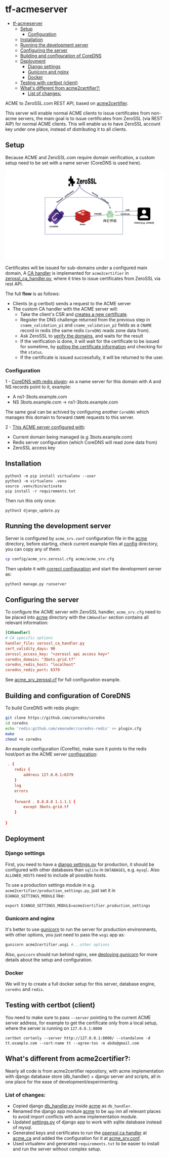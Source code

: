 # tf-acmeserver
- [tf-acmeserver](#tf-acmeserver)
  - [Setup](#setup)
    - [Configuration](#configuration)
  - [Installation](#installation)
  - [Running the development server](#running-the-development-server)
  - [Configuring the server](#configuring-the-server)
  - [Building and configuration of CoreDNS](#building-and-configuration-of-coredns)
  - [Deployment](#deployment)
    - [Django settings](#django-settings)
    - [Gunicorn and nginx](#gunicorn-and-nginx)
    - [Docker](#docker)
  - [Testing with certbot (client)](#testing-with-certbot-client)
  - [What's different from acme2certifier?:](#whats-different-from-acme2certifier)
    - [List of changes:](#list-of-changes)


ACME to ZeroSSL.com REST API, based on [acme2certifier](https://github.com/grindsa/acme2certifier).

This server will enable normal ACME clients to issue certificates from non-acme servers, the main goal is to issue certificates from ZeroSSL (via REST AIP) for normal ACME clients. This will enable us to have ZeroSSL account key under one place, instead of distributing it to all clients.

## Setup

Because ACME and ZeroSSL.com require domain verification, a custom setup need to be set with a name server (CoreDNS is used here).

![diagram](diagram/block.png)

Certificates will be issued for sub-domains under a configured main domain, A [CA handler](https://github.com/grindsa/acme2certifier/blob/master/docs/ca_handler.md) is implemented for `acme2certifier` in [zerossl_ca_handler.py](zerossl_ca_handler.py), where it tries to issue certificates from ZeroSSL via rest API.

The full **flow** is as follows:

* Clients (e.g certbot) sends a request to the ACME server
* The custom CA handler with the ACME server will:
  * Take the client's CSR and [creates a new certificate](https://zerossl.com/documentation/api/create-certificate/).
  * Register the DNS challenge returned from the previous step in `cname_validation_p1` and `cname_validation_p2` fields as a `CNAME` record in redis (the same redis `CoreDNS` reads zone data from).
  * Ask ZeroSSL to [verify the domains](https://zerossl.com/documentation/api/verify-domains/), and waits for the result
  * If the verification is done, it will wait for the certificate to be issued for sometime, by [polling the certificate information](https://zerossl.com/documentation/api/get-certificate/) and checking for the `status`.
  * If the certificate is issued successfully, it will be returned to the user.

### Configuration

1 - [CoreDNS with redis plugin](#building-and-configuration-of-coredns): as a name server for this domain with A and NS records point to it, example:
  * A ns1-3bots.example.com
  * NS 3bots.example.com -> ns1-3bots.example.com

 The same goal can be achived by configuring another `CoreDNS` which manages this domain to forward `CNAME` requests to this server.

2 - [This ACME server configured with](#configuring-the-server):
  * Current domain being managed (e.g 3bots.example.com)
  * Redis server configuration (which CoreDNS will read zone data from)
  * ZeroSSL access key


## Installation

```
python3 -m pip install virtualenv --user
python3 -m virtualenv .venv
source .venv/bin/activate
pip install -r requirements.txt
```

Then run this only once:

```
python3 django_update.py
```

## Running the development server

Server is configured by `acme_srv.conf` configuration file in the [acme](/acme) directory, before starting, check current example files at [config](/config) directory, you can copy any of them:

```bash
cp config/acme_srv.zerossl.cfg acme/acme_srv.cfg
```

Then update it with [correct configuration](#configuring-the-server) and start the development server as:

```bash
python3 manage.py runserver
```

## Configuring the server

To configure the ACME server with ZeroSSL handler, `acme_srv.cfg` need to be placed into [acme](/acme) directory with the `CAHandler` section contains all relevant information:

```conf
[CAhandler]
# CA specific options
handler_file: zerossl_ca_handler.py
cert_validity_days: 90
zerossl_access_key: "<zerossl api access key>"
coredns_domain: "3bots.grid.tf"
coredns_redis_host: "localhost"
coredns_redis_port: 6379
```

See [acme_srv_zerossl.cf](/config/acme_srv.zerossl.cfg) for full configuration example.


## Building and configuration of CoreDNS

To build CoreDNS with redis plugin:

```bash
git clone https://github.com/coredns/coredns
cd coredns
echo 'redis:github.com/xmonader/coredns-redis' >> plugin.cfg
make
chmod +x coredns
```

An example configuration (Corefile), make sure it points to the redis host/port as the ACME server [configuration](#configuring-the-server):

```conf
 . {
    redis {
        address 127.0.0.1:6379
    }
    log
    errors

    forward . 8.8.8.8 1.1.1.1 {
        except 3bots.grid.tf
    }

}
```

## Deployment

### Django settings

First, you need to have a [django settings.py](/acme2certifier/settings.py) for production, it should be configured with other databases than `sqlite` in `DATABASES`, e.g. `mysql`. Also `ALLOWED_HOSTS` need to include all possible hosts.

To use a production settings module in e.g. `acme2certifier/production_settings.py`, just set it in `DJANGO_SETTINGS_MODULE` like:

```
export DJANGO_SETTINGS_MODULE=acme2certifier.production_settings
```

### Gunicorn and nginx

It's better to use [gunicorn](https://docs.gunicorn.org/) to run the server for production environments, with other options, you just need to pass the `wsgi` app as:

```bash
gunicorn acme2certifier.wsgi #...other options
```

Also, `gunicorn` should run behind nginx, see [deploying gunicorn](https://docs.gunicorn.org/en/stable/deploy.html) for more details about the setup and configuration.

### Docker

We will try to create a full docker setup for this server, database engine, `coredns` and `redis`.

## Testing with certbot (client)

You need to make sure to pass `--server` pointing to the current ACME server address, for example to get the certificate only from a local setup, where the server is running on `127.0.0.1:8000`

```
certbot certonly --server http://127.0.0.1:8000/ --standalone -d tt.example.com --cert-name tt --agree-tos -m abdo@gmail.com
```


## What's different from acme2certifier?:

Nearly all code is from acme2certifier repository, with acme implementation with django database store (db_handler)  + django server and scripts, all in one place for the ease of development/experimenting.

### List of changes:

* Copied django [db_handler.py](https://github.com/grindsa/acme2certifier/blob/master/examples/db_handler/django_handler.py) inside [acme](/acme) as `db_handler`.
* Renamed the django app module [acme](https://github.com/grindsa/acme2certifier/tree/master/examples/django/acme) to be `app` inn all relevant places to avoid import conflicts with acme implementation module.
* Updated [settings.py](/acme2certifier/settings.py) of django app to work with sqlite database instead of mysql.
* Generated keys and certificates to run the [openssl ca handler](https://github.com/grindsa/acme2certifier/blob/master/docs/openssl.md) at [acme_ca](/acme_ca) and added the configuration for it at [acme_srv.conf](/acme/acme_srv.cfg#L20).
* Used virtualenv and generated `requirements.txt` to be easier to install and run the server without complex setup.
